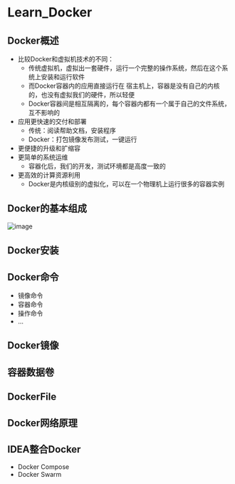 # Learn_Docker
## Docker概述
  - 比较Docker和虚拟机技术的不同：
    - 传统虚拟机，虚拟出一套硬件，运行一个完整的操作系统，然后在这个系统上安装和运行软件
    - 而Docker容器内的应用直接运行在 宿主机上，容器是没有自己的内核的，也没有虚拟我们的硬件，所以轻便
    - Docker容器间是相互隔离的，每个容器内都有一个属于自己的文件系统，互不影响的
  - 应用更快速的交付和部署
    - 传统：阅读帮助文档，安装程序
    - Docker：打包镜像发布测试，一键运行
  - 更便捷的升级和扩缩容
  - 更简单的系统运维
    - 容器化后，我们的开发，测试环境都是高度一致的
  - 更高效的计算资源利用
    - Docker是内核级别的虚拟化，可以在一个物理机上运行很多的容器实例

## Docker的基本组成
![image](https://user-images.githubusercontent.com/92672384/146863067-bc9b00b3-ee9d-4179-a8fc-868f2e990412.png)



## Docker安装
## Docker命令
  - 镜像命令
  - 容器命令
  - 操作命令
  - ... 
## Docker镜像
## 容器数据卷
## DockerFile
## Docker网络原理
## IDEA整合Docker

- Docker Compose
- Docker Swarm
